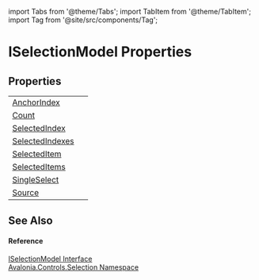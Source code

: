 import Tabs from '@theme/Tabs'; 
import TabItem from '@theme/TabItem'; 
import Tag from '@site/src/components/Tag'; 

# ISelectionModel Properties




## Properties
<table>
<tr>
<td><a href="P_Avalonia_Controls_Selection_ISelectionModel_AnchorIndex">AnchorIndex</a></td>
<td> </td>
</tr>
<tr>
<td><a href="P_Avalonia_Controls_Selection_ISelectionModel_Count">Count</a></td>
<td> </td>
</tr>
<tr>
<td><a href="P_Avalonia_Controls_Selection_ISelectionModel_SelectedIndex">SelectedIndex</a></td>
<td> </td>
</tr>
<tr>
<td><a href="P_Avalonia_Controls_Selection_ISelectionModel_SelectedIndexes">SelectedIndexes</a></td>
<td> </td>
</tr>
<tr>
<td><a href="P_Avalonia_Controls_Selection_ISelectionModel_SelectedItem">SelectedItem</a></td>
<td> </td>
</tr>
<tr>
<td><a href="P_Avalonia_Controls_Selection_ISelectionModel_SelectedItems">SelectedItems</a></td>
<td> </td>
</tr>
<tr>
<td><a href="P_Avalonia_Controls_Selection_ISelectionModel_SingleSelect">SingleSelect</a></td>
<td> </td>
</tr>
<tr>
<td><a href="P_Avalonia_Controls_Selection_ISelectionModel_Source">Source</a></td>
<td> </td>
</tr>
</table>

## See Also


#### Reference
<a href="T_Avalonia_Controls_Selection_ISelectionModel">ISelectionModel Interface</a>  
<a href="N_Avalonia_Controls_Selection">Avalonia.Controls.Selection Namespace</a>  
